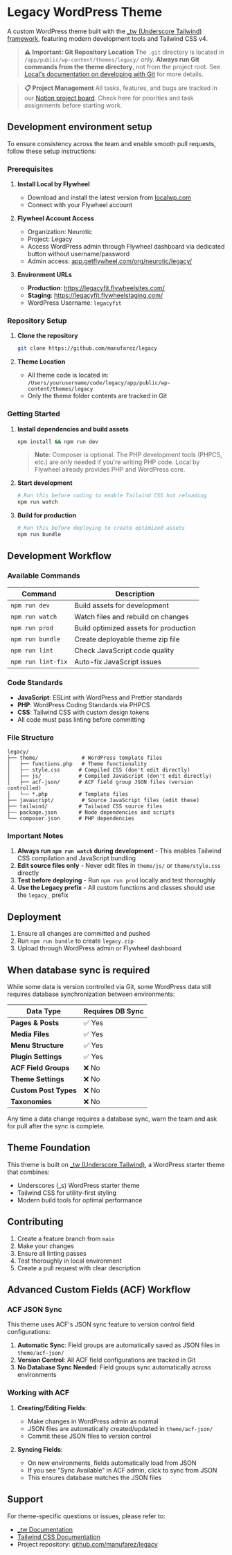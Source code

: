 # Legacy WordPress Theme

A custom WordPress theme built with the [_tw (Underscore Tailwind) framework](https://underscoretw.com/), featuring modern development tools and Tailwind CSS v4.

> **⚠️ Important: Git Repository Location**
> The `.git` directory is located in `/app/public/wp-content/themes/legacy/` only.
> **Always run Git commands from the theme directory**, not from the project root.
> See [Local's documentation on developing with Git](https://localwp.com/help-docs/advanced/developing-with-local-and-github/#creating-a-new-git-repository) for more details.

> **📋 Project Management**
> All tasks, features, and bugs are tracked in our [Notion project board](https://www.notion.so/Legacy-Fit-Web-development-2419225c522d80529ec5d0615dff207d).
> Check here for priorities and task assignments before starting work.

## Development environment setup

To ensure consistency across the team and enable smooth pull requests, follow these setup instructions:

### Prerequisites

1. **Install Local by Flywheel**
   - Download and install the latest version from [localwp.com](https://localwp.com/)
   - Connect with your Flywheel account

2. **Flywheel Account Access**
   - Organization: Neurotic
   - Project: Legacy
   - Access WordPress admin through Flywheel dashboard via dedicated button without username/password
   - Admin access: [app.getflywheel.com/org/neurotic/legacy/](https://app.getflywheel.com/org/neurotic/legacy/)

3. **Environment URLs**
   - **Production**: https://legacyfit.flywheelsites.com/
   - **Staging**: https://legacyfit.flywheelstaging.com/
   - WordPress Username: `legacyfit`

### Repository Setup

1. **Clone the repository**
   ```bash
   git clone https://github.com/manufarez/legacy
   ```

2. **Theme Location**
   - All theme code is located in: `/Users/yourusername/code/legacy/app/public/wp-content/themes/legacy`
   - Only the theme folder contents are tracked in Git

### Getting Started

1. **Install dependencies and build assets**
   ```bash
   npm install && npm run dev
   ```

   > **Note**: Composer is optional. The PHP development tools (PHPCS, etc.) are only needed if you're writing PHP code. Local by Flywheel already provides PHP and WordPress core.

2. **Start development**
   ```bash
   # Run this before coding to enable Tailwind CSS hot reloading
   npm run watch
   ```

3. **Build for production**
   ```bash
   # Run this before deploying to create optimized assets
   npm run bundle
   ```

## Development Workflow

### Available Commands

| Command | Description |
|---------|-------------|
| `npm run dev` | Build assets for development |
| `npm run watch` | Watch files and rebuild on changes |
| `npm run prod` | Build optimized assets for production |
| `npm run bundle` | Create deployable theme zip file |
| `npm run lint` | Check JavaScript code quality |
| `npm run lint-fix` | Auto-fix JavaScript issues |

### Code Standards

- **JavaScript**: ESLint with WordPress and Prettier standards
- **PHP**: WordPress Coding Standards via PHPCS
- **CSS**: Tailwind CSS with custom design tokens
- All code must pass linting before committing

### File Structure

```
legacy/
├── theme/              # WordPress template files
│   ├── functions.php   # Theme functionality
│   ├── style.css      # Compiled CSS (don't edit directly)
│   ├── js/            # Compiled JavaScript (don't edit directly)
│   ├── acf-json/      # ACF field group JSON files (version controlled)
│   └── *.php          # Template files
├── javascript/         # Source JavaScript files (edit these)
├── tailwind/          # Tailwind CSS source files
├── package.json       # Node dependencies and scripts
└── composer.json      # PHP dependencies
```

### Important Notes

1. **Always run `npm run watch` during development** - This enables Tailwind CSS compilation and JavaScript bundling
2. **Edit source files only** - Never edit files in `theme/js/` or `theme/style.css` directly
3. **Test before deploying** - Run `npm run prod` locally and test thoroughly
4. **Use the Legacy prefix** - All custom functions and classes should use the `legacy_` prefix

## Deployment

1. Ensure all changes are committed and pushed
2. Run `npm run bundle` to create `legacy.zip`
3. Upload through WordPress admin or Flywheel dashboard

## When database sync is required

While some data is version controlled via Git, some WordPress data still requires database synchronization between environments:

| Data Type | Requires DB Sync |
|-----------|------------------|
| **Pages & Posts** | ✅ Yes |
| **Media Files** | ✅ Yes |
| **Menu Structure** | ✅ Yes |
| **Plugin Settings** | ✅ Yes |
| **ACF Field Groups** | ❌ No |
| **Theme Settings** | ❌ No |
| **Custom Post Types** | ❌ No |
| **Taxonomies** | ❌ No |

Any time a data change requires a database sync, warn the team and ask for pull after the sync is complete.

## Theme Foundation

This theme is built on [_tw (Underscore Tailwind)](https://underscoretw.com/docs/), a WordPress starter theme that combines:
- Underscores (_s) WordPress starter theme
- Tailwind CSS for utility-first styling
- Modern build tools for optimal performance

## Contributing

1. Create a feature branch from `main`
2. Make your changes
3. Ensure all linting passes
4. Test thoroughly in local environment
5. Create a pull request with clear description

## Advanced Custom Fields (ACF) Workflow

### ACF JSON Sync

This theme uses ACF's JSON sync feature to version control field configurations:

1. **Automatic Sync**: Field groups are automatically saved as JSON files in `theme/acf-json/`
2. **Version Control**: All ACF field configurations are tracked in Git
3. **No Database Sync Needed**: Field groups sync automatically across environments

### Working with ACF

1. **Creating/Editing Fields**:
   - Make changes in WordPress admin as normal
   - JSON files are automatically created/updated in `theme/acf-json/`
   - Commit these JSON files to version control

2. **Syncing Fields**:
   - On new environments, fields automatically load from JSON
   - If you see "Sync Available" in ACF admin, click to sync from JSON
   - This ensures database matches the JSON files

## Support

For theme-specific questions or issues, please refer to:
- [_tw Documentation](https://underscoretw.com/docs/)
- [Tailwind CSS Documentation](https://tailwindcss.com/docs)
- Project repository: [github.com/manufarez/legacy](https://github.com/manufarez/legacy)
